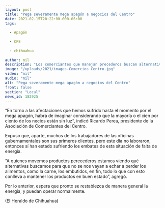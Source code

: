 ```yaml
---
layout: post
title: "Pega severamente mega apagón a negocios del Centro"
date: 2021-02-15T20:22:00.000-06:00
tags:
  
  - Apagón
  
  - CFE
  
  - chihuahua
  
author: nil
description: "Los comerciantes que manejan precederos buscan alternativas para rescatar sus productos debido a la falta de clientes"
image: "/uploads/2021/images-Comercios_Centro.jpg"
video: "nil"
audio: "nil"
alt: "Pega severamente mega apagón a negocios del Centro"
front: false
section: "Local"
news_id: 182925
---
```


“En torno a las afectaciones que hemos sufrido hasta el momento por el mega apagón, habrá de imaginar considerando que la mayoría o el cien por ciento de los necios están sin luz”, indicó Ricardo Perea, presidente de la Asociación de Comerciantes del Centro.

Expuso que, aparte, muchos de los trabajadores de las oficinas gubernamentales son sus primeros clientes, pero este día no laboraron, entonces sí han estado sufriendo los embates de esta situación de falta de energía.

“A quienes movemos productos perecederos estamos viendo qué alternativas buscamos para que no se nos vayan a echar a perder los alimentos, como la carne, los embutidos, en fin, todo lo que con esto conlleva a mantener los productos en buen estado”, agregó.

Por lo anterior, espera que pronto se restablezca de manera general la energía, y puedan operar normalmente.

(El Heraldo de Chihuahua)